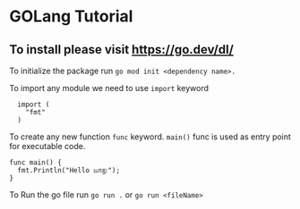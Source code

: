 # GOLang Tutorial

## To install please visit <https://go.dev/dl/>

To initialize the package run `go mod init <dependency name>.`

To import any module we need to use `import` keyword

```golang
  import (
    "fmt"
  )
```

To create any new function `func` keyword. `main()` func is used as entry point for executable code.

```golang
func main() {
  fmt.Println("Hello ಜಗತ್ತು");
}
```

To Run the go file run `go run .` or `go run <fileName>`
